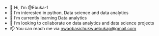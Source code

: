 - 👋 Hi, I’m @Ebuka-1
- 👀 I’m interested in python, Data science and data analytics 
- 🌱 I’m currently learning Data analytics 
- 💞️ I’m looking to collaborate on data analytics and data science projects 
- 📫 You can reach me via nwaobasichukwuebukap@gmail.com

<!---
Ebuka-1/Ebuka-1 is a ✨ special ✨ repository because its `README.md` (this file) appears on your GitHub profile.
You can click the Preview link to take a look at your changes.
--->
